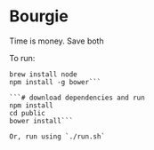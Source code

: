 # Bourgie
Time is money. Save both

To run:

```# Install node and bower
brew install node
npm install -g bower```

```# download dependencies and run
npm install
cd public
bower install```

Or, run using `./run.sh`